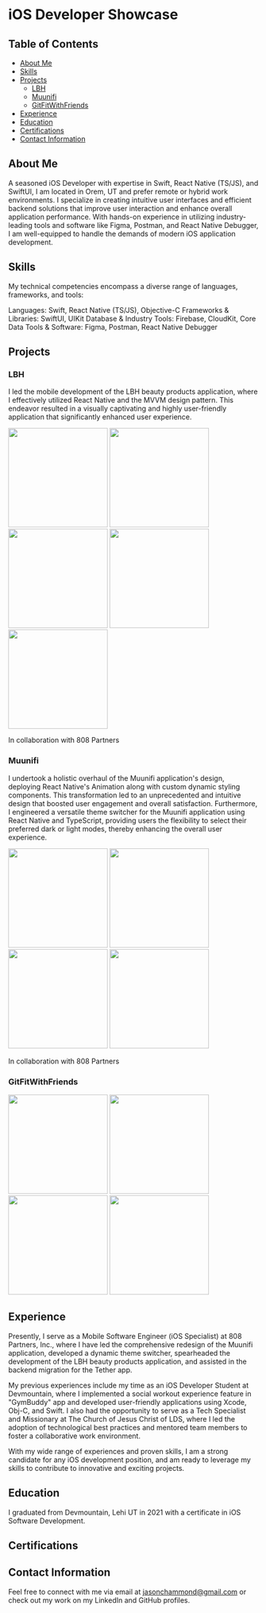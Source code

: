 # iOS Developer Showcase

## Table of Contents

- [About Me](#about-me)
- [Skills](#skills)
- [Projects](#projects)
    - [LBH](#LBH)
    - [Muunifi](#Muunifi)
    - [GitFitWithFriends](#GitFitWithFriends)
- [Experience](#experience)
- [Education](#education)
- [Certifications](#certifications)
- [Contact Information](#contact-information)

## About Me

A seasoned iOS Developer with expertise in Swift, React Native (TS/JS), and SwiftUI, I am located in Orem, UT and prefer remote or hybrid work environments. I specialize in creating intuitive user interfaces and efficient backend solutions that improve user interaction and enhance overall application performance. With hands-on experience in utilizing industry-leading tools and software like Figma, Postman, and React Native Debugger, I am well-equipped to handle the demands of modern iOS application development.

## Skills

My technical competencies encompass a diverse range of languages, frameworks, and tools:

Languages: Swift, React Native (TS/JS), Objective-C
Frameworks & Libraries: SwiftUI, UIKit
Database & Industry Tools: Firebase, CloudKit, Core Data
Tools & Software: Figma, Postman, React Native Debugger

## Projects

<!-- Showcase your projects. Include the project title, brief description, technologies used, and links to the source code and demo (if available). It's good to have screenshots or GIFs to visualize your work. -->


### LBH

I led the mobile development of the LBH beauty products application, where I effectively utilized React Native and the MVVM design pattern. This endeavor resulted in a visually captivating and highly user-friendly application that significantly enhanced user experience.

<p float="left">
  <img src="https://github.com/Jc-hammond/Jc-hammond/blob/main/LBHHome.png" width="200">
  <img src="https://github.com/Jc-hammond/Jc-hammond/blob/main/LBHProducts.png" width="200" />
  <img src="https://github.com/Jc-hammond/Jc-hammond/blob/main/LBHMenu.png" width="200" />
  <img src="https://github.com/Jc-hammond/Jc-hammond/blob/main/LBHProductDetails.png" width="200" />
     <img src="https://github.com/Jc-hammond/Jc-hammond/blob/main/LBHCart.png" width="200" />
</p>

In collaboration with 808 Partners


### Muunifi

I undertook a holistic overhaul of the Muunifi application's design, deploying React Native's Animation along with custom dynamic styling components. This transformation led to an unprecedented and intuitive design that boosted user engagement and overall satisfaction. Furthermore, I engineered a versatile theme switcher for the Muunifi application using React Native and TypeScript, providing users the flexibility to select their preferred dark or light modes, thereby enhancing the overall user experience.


<p float="left">
  <img src="https://github.com/Jc-hammond/Jc-hammond/blob/main/MuunifiHome.png" width="200">
  <img src="https://github.com/Jc-hammond/Jc-hammond/blob/main/MuunifiHomeTwo.png" width="200" />
  <img src="https://github.com/Jc-hammond/Jc-hammond/blob/main/MuunifiMenu.png" width="200" />
  <img src="https://github.com/Jc-hammond/Jc-hammond/blob/main/MuunifiSettings.png" width="200" />
</p>


In collaboration with 808 Partners

### GitFitWithFriends
<p float="left">
  <img src="https://github.com/Jc-hammond/Jc-hammond/blob/main/framed-image-0.png" width="200">
  <img src="https://github.com/Jc-hammond/Jc-hammond/blob/main/framed-image-1.png" width="200" />
  <img src="https://github.com/Jc-hammond/Jc-hammond/blob/main/framed-image-2.png" width="200" />
  <img src="https://github.com/Jc-hammond/Jc-hammond/blob/main/framed-image-3.png" width="200" />
</p>





## Experience

Presently, I serve as a Mobile Software Engineer (iOS Specialist) at 808 Partners, Inc., where I have led the comprehensive redesign of the Muunifi application, developed a dynamic theme switcher, spearheaded the development of the LBH beauty products application, and assisted in the backend migration for the Tether app.

My previous experiences include my time as an iOS Developer Student at Devmountain, where I implemented a social workout experience feature in "GymBuddy" app and developed user-friendly applications using Xcode, Obj-C, and Swift. I also had the opportunity to serve as a Tech Specialist and Missionary at The Church of Jesus Christ of LDS, where I led the adoption of technological best practices and mentored team members to foster a collaborative work environment.

With my wide range of experiences and proven skills, I am a strong candidate for any iOS development position, and am ready to leverage my skills to contribute to innovative and exciting projects.

## Education

I graduated from Devmountain, Lehi UT in 2021 with a certificate in iOS Software Development.

## Certifications

<!-- Any relevant certifications, like Apple's certifications, Coursera, Udemy, etc. -->

## Contact Information

Feel free to connect with me via email at jasonchammond@gmail.com or check out my work on my LinkedIn and GitHub profiles.
